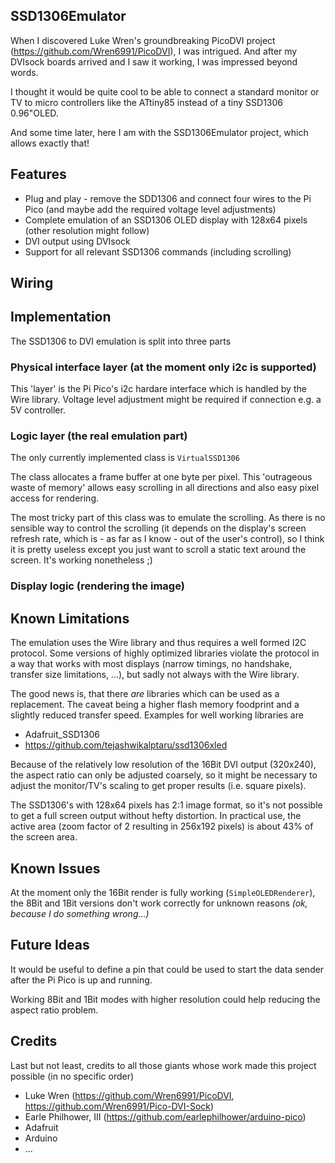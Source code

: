 ## SSD1306Emulator
When I discovered Luke Wren's groundbreaking PicoDVI project (https://github.com/Wren6991/PicoDVI), I was intrigued. And after my DVIsock boards arrived and I saw it working, I was impressed beyond words.

I thought it would be quite cool to be able to connect a standard monitor or TV to micro controllers like the ATtiny85 instead of a tiny SSD1306 0.96"OLED.

And some time later, here I am with the SSD1306Emulator project, which allows exactly that!


## Features

* Plug and play - remove the SDD1306 and connect four wires to the Pi Pico (and maybe add the required voltage level adjustments)
* Complete emulation of an SSD1306 OLED display with 128x64 pixels (other resolution might follow)
* DVI output using DVIsock
* Support for all relevant SSD1306 commands (including scrolling)

## Wiring



## Implementation
The SSD1306 to DVI emulation is split into three parts

### Physical interface layer (at the moment only i2c is supported)
This 'layer' is the Pi Pico's i2c hardare interface which is handled by the Wire library. Voltage level adjustment might be required if connection e.g. a 5V controller.


### Logic layer (the real emulation part)
The only currently implemented class is `VirtualSSD1306`

The class allocates a frame buffer at one byte per pixel. 
This 'outrageous waste of memory' allows easy scrolling in all
directions and also easy pixel access for rendering.
 
The most tricky part of this class was to emulate the scrolling.
As there is no sensible way to control the scrolling (it depends on the display's screen refresh rate, which is - as far as I know - out of the user's control), so I think it is pretty useless except you just want to scroll a static text around the screen. It's working nonetheless ;)

### Display logic (rendering the image)


## Known Limitations
The emulation uses the Wire library and thus requires a well formed I2C protocol.
Some versions of highly optimized libraries violate the protocol in a way that works with most displays
(narrow timings, no handshake, transfer size limitations, ...), but sadly not always with the Wire library.

The good news is, that there *are* libraries which can be used as a replacement.
The caveat being a higher flash memory foodprint and a slightly reduced transfer speed.
Examples for well working libraries are
  * Adafruit_SSD1306
  * https://github.com/tejashwikalptaru/ssd1306xled

Because of the relatively low resolution of the 16Bit DVI output (320x240), the aspect ratio can only be adjusted coarsely, so it might be necessary to adjust the monitor/TV's scaling to get proper results (i.e. square pixels).

The SSD1306's with 128x64 pixels has 2:1 image format, so it's not possible to get a full screen output without hefty distortion. In practical use, the active area (zoom factor of 2 resulting in 256x192 pixels) is about 43% of the screen area.


## Known Issues
At the moment only the 16Bit render is fully working (`SimpleOLEDRenderer`), the 8Bit and 1Bit versions don't work correctly for unknown reasons *(ok, because I do something wrong...)*

## Future Ideas
It would be useful to define a pin that could be used to start the data sender after the Pi Pico is up and running.

Working 8Bit and 1Bit modes with higher resolution could help reducing the aspect ratio problem.

## Credits
Last but not least, credits to all those giants whose work made this project possible (in no specific order)
* Luke Wren (https://github.com/Wren6991/PicoDVI, https://github.com/Wren6991/Pico-DVI-Sock)
* Earle Philhower, III (https://github.com/earlephilhower/arduino-pico)
* Adafruit
* Arduino
* ...